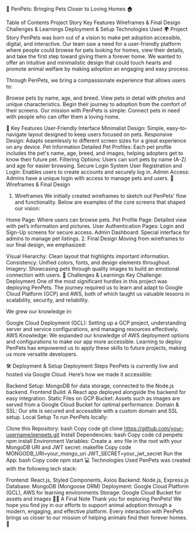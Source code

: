 🐾 PenPets: Bringing Pets Closer to Loving Homes 🏠


Table of Contents
Project Story
Key Features
Wireframes & Final Design
Challenges & Learnings
Deployment & Setup
Technologies Used
🌍 Project Story
PenPets was born out of a vision to make pet adoption accessible, digital, and interactive. Our team saw a need for a user-friendly platform where people could browse for pets looking for homes, view their details, and take the first step toward giving them a forever home. We wanted to offer an intuitive and minimalistic design that could touch hearts and promote animal welfare by making adoption an engaging and easy process.

Through PenPets, we bring a compassionate experience that allows users to:

Browse pets by name, age, and breed.
View pets in detail with photos and unique characteristics.
Begin their journey to adoption from the comfort of their screens.
Our mission with PenPets is simple: Connect pets in need with people who can offer them a loving home.

🌟 Key Features
User-Friendly Interface
Minimalist Design: Simple, easy-to-navigate layout designed to keep users focused on pets.
Responsive Design: Adapts seamlessly to different screen sizes for a great experience on any device.
Pet Information
Detailed Pet Profiles: Each pet profile includes the pet's name, age, breed, and images, helping adopters get to know their future pet.
Filtering Options: Users can sort pets by name (A-Z) and age for easier browsing.
Secure Login System
User Registration and Login: Enables users to create accounts and securely log in.
Admin Access: Admins have a unique login with access to manage pets and users.
🎨 Wireframes & Final Design
1. Wireframes
We initially created wireframes to sketch out PenPets' flow and functionality. Below are examples of the core screens that shaped our vision:

Home Page: Where users can browse pets.
Pet Profile Page: Detailed view with pet’s information and pictures.
User Authentication Pages: Login and Sign-Up screens for secure access.
Admin Dashboard: Special interface for admins to manage pet listings.
2. Final Design
Moving from wireframes to our final design, we emphasized:

Visual Hierarchy: Clean layout that highlights important information.
Consistency: Unified colors, fonts, and design elements throughout.
Imagery: Showcasing pets through quality images to build an emotional connection with users.
🚀 Challenges & Learnings
Key Challenge: Deployment
One of the most significant hurdles in this project was deploying PenPets. The journey required us to learn and adapt to Google Cloud Platform (GCP) and AWS, both of which taught us valuable lessons in scalability, security, and reliability.

We grew our knowledge in:

Google Cloud Deployment (GCL): Setting up a GCP project, understanding server and service configurations, and managing resources effectively.
AWS Knowledge: We expanded our knowledge of AWS deployment options and configurations to make our app more accessible.
Learning to deploy PenPets has empowered us to apply these skills to future projects, making us more versatile developers.

🛠 Deployment & Setup
Deployment Steps
PenPets is currently live and hosted via Google Cloud. Here’s how we made it accessible:

Backend Setup: MongoDB for data storage, connected to the Node.js backend.
Frontend Build: A React app deployed alongside the backend for easy integration.
Static Files on GCP Bucket: Assets such as images are served from a Google Cloud Bucket for optimal performance.
Domain & SSL: Our site is secured and accessible with a custom domain and SSL setup.
Local Setup
To run PenPets locally:

Clone this Repository:
bash
Copy code
git clone https://github.com/your-username/penpets.git
Install Dependencies:
bash
Copy code
cd penpets
npm install
Environment Variables: Create a .env file in the root with your MongoDB URI and JWT secret:
makefile
Copy code
MONGODB_URI=your_mongo_uri
JWT_SECRET=your_jwt_secret
Run the App:
bash
Copy code
npm start
💻 Technologies Used
PenPets was created with the following tech stack:

Frontend: React.js, Styled Components, Axios
Backend: Node.js, Express.js
Database: MongoDB (Mongoose ORM)
Deployment: Google Cloud Platform (GCL), AWS for learning environments
Storage: Google Cloud Bucket for assets and images
🐶🐱 A Final Note
Thank you for exploring PenPets! We hope you find joy in our efforts to support animal adoption through a modern, engaging, and effective platform. Every interaction with PenPets brings us closer to our mission of helping animals find their forever homes. 🏡
